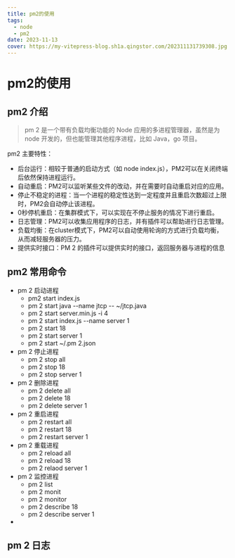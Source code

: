 ```yaml
---
title: pm2的使用
tags:
  - node
  - pm2
date: 2023-11-13
cover: https://my-vitepress-blog.sh1a.qingstor.com/202311131739308.jpg
---
```


# pm2的使用

## pm2 介绍

> pm 2 是一个带有负载均衡功能的 Node 应用的多进程管理器，虽然是为 node 开发的，但也能管理其他程序进程，比如 Java，go 项目。

pm2 主要特性：

- 后台运行：相较于普通的启动方式（如 node index.js），PM2可以在关闭终端后依然保持进程运行。
- 自动重启：PM2可以监听某些文件的改动，并在需要时自动重启对应的应用。
- 停止不稳定的进程：当一个进程的稳定性达到一定程度并且重启次数超过上限时，PM2会自动停止该进程。
- 0秒停机重启：在集群模式下，可以实现在不停止服务的情况下进行重启。
- 日志管理：PM2可以收集应用程序的日志，并有插件可以帮助进行日志管理。
- 负载均衡：在cluster模式下，PM2可以自动使用轮询的方式进行负载均衡，从而减轻服务器的压力。
- 提供实时接口：PM 2 的插件可以提供实时的接口，返回服务器与进程的信息

## pm2 常用命令

- pm 2 启动进程
  - pm2 start index.js
  - pm 2 start java --name jtcp -- ~/jtcp.java
  - pm 2 start server.min.js -i 4
  - pm 2 start index.js --name server 1
  - pm 2 start 18
  - pm 2 start server 1
  - pm 2 start ~/.pm 2.json
- pm 2 停止进程
  - pm 2 stop all
  - pm 2 stop 18
  - pm 2 stop server 1
- pm 2 删除进程
  - pm 2 delete all
  - pm 2 delete 18
  - pm 2 delete server 1
- pm 2 重启进程
  - pm 2 restart all
  - pm 2 restart 18
  - pm 2 restart server 1
- pm 2 重载进程
  - pm 2 reload all
  - pm 2 reload 18
  - pm 2 relaod server 1
- pm 2 监控进程
  - pm 2 list
  - pm 2 monit
  - pm 2 monitor
  - pm 2 describe 18
  - pm 2 describe server 1
-

## pm 2 日志
